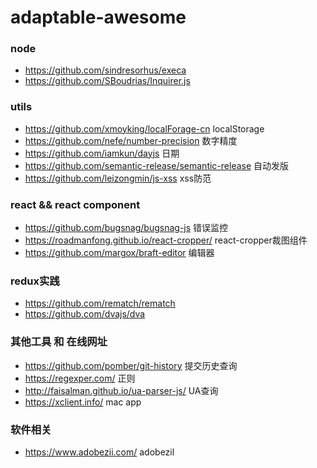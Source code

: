 # adaptable-awesome

### node 

- https://github.com/sindresorhus/execa
- https://github.com/SBoudrias/Inquirer.js

### utils
- https://github.com/xmoyking/localForage-cn localStorage
- https://github.com/nefe/number-precision 数字精度
- https://github.com/iamkun/dayjs 日期
- https://github.com/semantic-release/semantic-release 自动发版
- https://github.com/leizongmin/js-xss xss防范

### react && react component
- https://github.com/bugsnag/bugsnag-js 错误监控
- https://roadmanfong.github.io/react-cropper/ react-cropper裁图组件
- https://github.com/margox/braft-editor 编辑器

### redux实践
- https://github.com/rematch/rematch 
- https://github.com/dvajs/dva

### 其他工具 和 在线网址
- https://github.com/pomber/git-history 提交历史查询
- https://regexper.com/ 正则
- http://faisalman.github.io/ua-parser-js/ UA查询
- https://xclient.info/ mac app

### 软件相关
- https://www.adobezii.com/ adobezil
